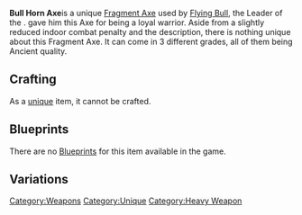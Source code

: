 **Bull Horn Axe**is a unique [Fragment Axe](Fragment_Axe.md "wikilink")
used by [Flying Bull](Flying_Bull.md "wikilink"), the Leader of the [](02%20-%20Projects%20&%20Wikis/Kenshi/Kenshi%20Wiki/Kenshi%20Wiki%20Template/Kral's_Chosen.md). [](King_Shager's_Reign.md) gave him this Axe for being a
loyal warrior. Aside from a slightly reduced indoor combat penalty and
the description, there is nothing unique about this Fragment Axe. It can
come in 3 different grades, all of them being Ancient quality.

## Crafting

As a [unique](Unique_Items.md "wikilink") item, it cannot be crafted.

## Blueprints

There are no [Blueprints](Blueprints.md "wikilink") for this item available
in the game.

## Variations

[Category:Weapons](Category:Weapons "wikilink")
[Category:Unique](Category:Unique "wikilink") [Category:Heavy
Weapon](Category:Heavy_Weapon "wikilink")
